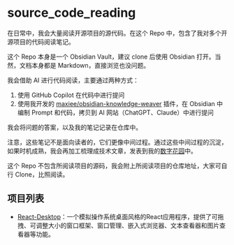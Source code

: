 # source_code_reading

在日常中，我会大量阅读开源项目的源代码。在这个 Repo 中，包含了我对多个开源项目的代码阅读笔记。

这个 Repo 本身是一个 Obsidian Vault，建议 clone 后使用 Obsidian 打开。当然，文档本身都是 Markdown，直接浏览也没问题。

我会借助 AI 进行代码阅读，主要通过两种方式：

1. 使用 GitHub Copilot 在代码中进行提问
2. 使用我开发的 [maxiee/obsidian-knowledge-weaver](https://github.com/maxiee/obsidian-knowledge-weaver) 插件，在 Obsidian 中编制 Prompt 和代码，拷贝到 AI 网站（ChatGPT、Claude）中进行提问

我会将问题的答案，以及我的笔记记录在仓库中。

注意，这些笔记不是面向读者的，它们更像中间过程。通过这些中间过程的沉淀，如果时机成熟，我会再加工梳理成技术文章，发表到我的[数字花园](https://garden.maxieewong.com/)中。

这个 Repo 不包含所阅读项目的源码，我会附上所阅读项目的仓库地址，大家可自行 Clone，比照阅读。

## 项目列表

- [React-Desktop](./React-Desktop/README.md.md)：一个模拟操作系统桌面风格的React应用程序，提供了可拖拽、可调整大小的窗口框架、窗口管理、嵌入式浏览器、文本查看器和图片查看器等功能。
